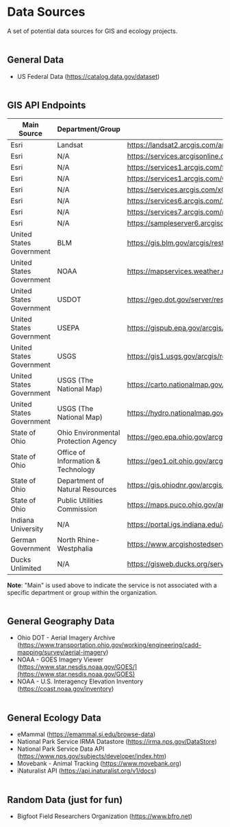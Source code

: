 # Data Sources
A set of potential data sources for GIS and ecology projects.
<br></br>
## General Data
* US Federal Data (https://catalog.data.gov/dataset)
<br></br>
## GIS API Endpoints
Main Source                  | Department/Group                                | Endpoint URL
---                          | ---                                             | ---
Esri                         | Landsat                                         | https://landsat2.arcgis.com/arcgis/rest/services
Esri                         | N/A                                             | https://services.arcgisonline.com/arcgis/rest/services
Esri                         | N/A                                             | https://services1.arcgis.com/fBc8EJBxQRMcHlei/ArcGIS/rest/services
Esri                         | N/A                                             | https://services1.arcgis.com/CY1LXxl9zlJeBuRZ/ArcGIS/rest/services
Esri                         | N/A                                             | https://services.arcgis.com/xOi1kZaI0eWDREZv/arcgis/rest/services
Esri                         | N/A                                             | https://services6.arcgis.com/zxOMWqh0yAD6mMsJ/ArcGIS/rest/services
Esri                         | N/A                                             | https://services7.arcgis.com/n1YM8pTrFmm7L4hs/ArcGIS/rest/services
Esri                         | N/A                                             | https://sampleserver6.arcgisonline.com/arcgis/rest/services
United States Government     | BLM                                             | https://gis.blm.gov/arcgis/rest/services
United States Government     | NOAA                                            | https://mapservices.weather.noaa.gov/eventdriven/rest/services
United States Government     | USDOT                                           | https://geo.dot.gov/server/rest/services
United States Government     | USEPA                                           | https://gispub.epa.gov/arcgis/rest/services
United States Government     | USGS                                            | https://gis1.usgs.gov/arcgis/rest/services
United States Government     | USGS (The National Map)                         | https://carto.nationalmap.gov/arcgis/rest/services
United States Government     | USGS (The National Map)                         | https://hydro.nationalmap.gov/arcgis/rest/services
State of Ohio                | Ohio Environmental Protection Agency            | https://geo.epa.ohio.gov/arcgis/rest/services
State of Ohio                | Office of Information & Technology              | https://geo1.oit.ohio.gov/arcgis/rest/services
State of Ohio                | Department of Natural Resources                 | https://gis.ohiodnr.gov/arcgis_site2/rest/services
State of Ohio                | Public Utilities Commission                     | https://maps.puco.ohio.gov/arcgis/rest/services
Indiana University           | N/A                                             | https://portal.igs.indiana.edu/arcgis/rest/services
German Government            | North Rhine-Westphalia                          | https://www.arcgishostedserver.nrw.de/arcgis/rest/services
Ducks Unlimited              | N/A                                             | https://gisweb.ducks.org/server/rest/services

**Note**: "Main" is used above to indicate the service is not associated with a specific department or group within the organization.
<br></br>
## General Geography Data
* Ohio DOT - Aerial Imagery Archive (https://www.transportation.ohio.gov/working/engineering/cadd-mapping/survey/aerial-imagery)
* NOAA - GOES Imagery Viewer (https://www.star.nesdis.noaa.gov/GOES/](https://www.star.nesdis.noaa.gov/GOES)
* NOAA - U.S. Interagency Elevation Inventory (https://coast.noaa.gov/inventory)
<br></br>
## General Ecology Data
* eMammal (https://emammal.si.edu/browse-data)
* National Park Service IRMA Datastore (https://irma.nps.gov/DataStore)
* National Park Service Data API (https://www.nps.gov/subjects/developer/index.htm)
* Movebank - Animal Tracking (https://www.movebank.org)
* iNaturalist API (https://api.inaturalist.org/v1/docs)
<br></br>
## Random Data (just for fun)
* Bigfoot Field Researchers Organization (https://www.bfro.net)

